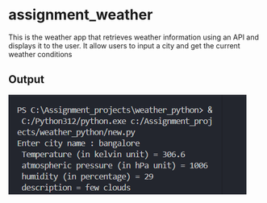 # assignment_weather
This is the weather app that retrieves weather information using an API and displays it to the user. It allow users to input a city and get the current weather conditions

<h2>Output</h2> 

![alt text](https://github.com/Naman73598/assignment_weather/blob/main/assets/image.png?raw=true)
